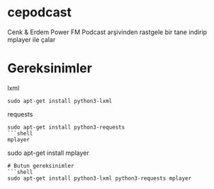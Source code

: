 ﻿# cepodcast
Cenk &amp; Erdem Power FM Podcast arşivinden rastgele bir tane indirip mplayer ile çalar
# Gereksinimler
lxml
```shell
sudo apt-get install python3-lxml
```
requests
```shell
sudo apt-get install python3-requests
```shell
mplayer

```
sudo apt-get install mplayer
```
# Butun gereksinimler
```shell
sudo apt-get install python3-lxml python3-requests mplayer
```

